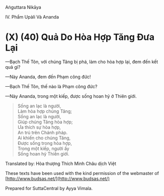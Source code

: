  

Aṅguttara Nikāya

IV. Phẩm Upàli Và Ananda

# (X) (40) Quả Do Hòa Hợp Tăng Ðưa Lại

—Bạch Thế Tôn, với chúng Tăng bị phá, làm cho hòa hợp lại, đem đến kết quả gì?

—Này Ananda, đem đến Phạm công đức!

—Bạch Thế Tôn, thế nào là Phạm công đức?

—Này Ananda, trong một kiếp, được sống hoan hỷ ở Thiên giới.

> Sống an lạc là người,  
> Làm hòa hợp chúng Tăng;  
> Sống an lạc là người,  
> Giúp chúng Tăng hòa hợp;  
> Ưa thích sự hòa hợp,  
> An trú trên Chánh pháp.  
> Ai khiến cho chúng Tăng,  
> Ðược sống trong hòa hợp,  
> Trong một kiếp, người ấy  
> Sống hoan hỷ Thiên giới.

Translated by: Hòa thượng Thích Minh Châu dịch Việt

These texts have been used with the kind permission of the webmaster of [http://www.budsas.net/](http://www.budsas.net/)

Prepared for SuttaCentral by Ayya Vimala.